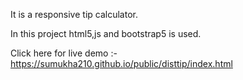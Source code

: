 It is a responsive tip calculator.

In this project html5,js and bootstrap5 is used.

Click here for live demo :- https://sumukha210.github.io/public/disttip/index.html
